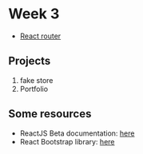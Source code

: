 # Week 3

- [React router](../materials/react-router.md)

## Projects

1. fake store
2. Portfolio

## Some resources

- ReactJS Beta documentation: [here](https://beta.reactjs.org/)
- React Bootstrap library: [here](https://react-bootstrap.netlify.app/)
